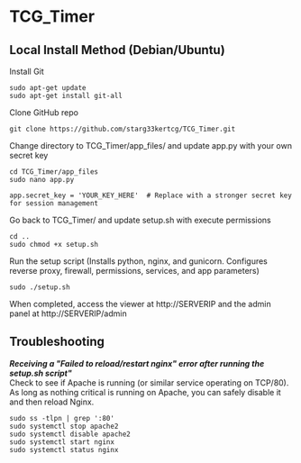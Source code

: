 # TCG_Timer

## Local Install Method (Debian/Ubuntu)
Install Git
```
sudo apt-get update
sudo apt-get install git-all
```
Clone GitHub repo
```
git clone https://github.com/starg33kertcg/TCG_Timer.git
```
Change directory to TCG_Timer/app_files/ and update app.py with your own secret key
```
cd TCG_Timer/app_files
sudo nano app.py
```
```
app.secret_key = 'YOUR_KEY_HERE'  # Replace with a stronger secret key for session management
```
Go back to TCG_Timer/ and update setup.sh with execute permissions
```
cd ..
sudo chmod +x setup.sh
```
Run the setup script (Installs python, nginx, and gunicorn. Configures reverse proxy, firewall, permissions, services, and app parameters)
```
sudo ./setup.sh
```
When completed, access the viewer at http://SERVERIP and the admin panel at http://SERVERIP/admin
## Troubleshooting
***Receiving a "Failed to reload/restart nginx" error after running the setup.sh script"***
<br>Check to see if Apache is running (or similar service operating on TCP/80). As long as nothing critical is running on Apache, you can safely disable it and then reload Nginx.
```
sudo ss -tlpn | grep ':80'
sudo systemctl stop apache2
sudo systemctl disable apache2
sudo systemctl start nginx
sudo systemctl status nginx
```
